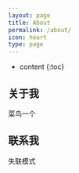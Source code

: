```yaml
---
layout: page
title: About
permalink: /about/
icon: heart
type: page
---
```


* content
{:toc}

## 关于我

菜鸟一个

## 联系我

失联模式


